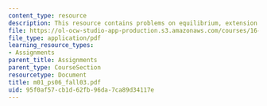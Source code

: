 ```yaml
---
content_type: resource
description: This resource contains problems on equilibrium, extension and deflection.
file: https://ol-ocw-studio-app-production.s3.amazonaws.com/courses/16-01-unified-engineering-i-ii-iii-iv-fall-2005-spring-2006/95f0af57cb1d62fb96da7ca89d34117e_m01_ps06_fall03.pdf
file_type: application/pdf
learning_resource_types:
- Assignments
parent_title: Assignments
parent_type: CourseSection
resourcetype: Document
title: m01_ps06_fall03.pdf
uid: 95f0af57-cb1d-62fb-96da-7ca89d34117e
---
```

